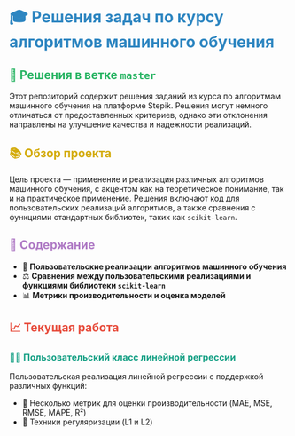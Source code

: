 # <span style="color:#2E86C1">🎓 Решения задач по курсу алгоритмов машинного обучения</span>

## <span style="color:#28B463">🚀 Решения в ветке `master`</span>

Этот репозиторий содержит решения заданий из курса по алгоритмам машинного обучения на платформе Stepik. Решения могут немного отличаться от предоставленных критериев, однако эти отклонения направлены на улучшение качества и надежности реализаций.

## <span style="color:#D4AC0D">📚 Обзор проекта</span>

Цель проекта — применение и реализация различных алгоритмов машинного обучения, с акцентом как на теоретическое понимание, так и на практическое применение. Решения включают код для пользовательских реализаций алгоритмов, а также сравнения с функциями стандартных библиотек, таких как `scikit-learn`.

## <span style="color:#AF7AC5">📁 Содержание</span>

- 🔧 **Пользовательские реализации алгоритмов машинного обучения**
- ⚖ **Сравнения между пользовательскими реализациями и функциями библиотеки `scikit-learn`**
- 📊 **Метрики производительности и оценка моделей**

## <span style="color:#E74C3C">📈 Текущая работа</span>

### <span style="color:#16A085">🧑‍💻 Пользовательский класс линейной регрессии</span>

Пользовательская реализация линейной регрессии с поддержкой различных функций:

- 📏 Несколько метрик для оценки производительности (MAE, MSE, RMSE, MAPE, R²)
- 🔗 Техники регуляризации (L1 и L2)
